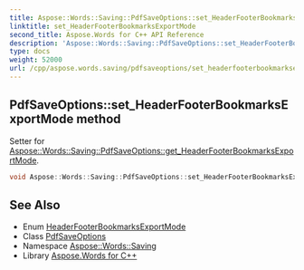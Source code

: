 ```yaml
---
title: Aspose::Words::Saving::PdfSaveOptions::set_HeaderFooterBookmarksExportMode method
linktitle: set_HeaderFooterBookmarksExportMode
second_title: Aspose.Words for C++ API Reference
description: 'Aspose::Words::Saving::PdfSaveOptions::set_HeaderFooterBookmarksExportMode method. Setter for Aspose::Words::Saving::PdfSaveOptions::get_HeaderFooterBookmarksExportMode in C++.'
type: docs
weight: 52000
url: /cpp/aspose.words.saving/pdfsaveoptions/set_headerfooterbookmarksexportmode/
---
```

## PdfSaveOptions::set_HeaderFooterBookmarksExportMode method


Setter for [Aspose::Words::Saving::PdfSaveOptions::get_HeaderFooterBookmarksExportMode](../get_headerfooterbookmarksexportmode/).

```cpp
void Aspose::Words::Saving::PdfSaveOptions::set_HeaderFooterBookmarksExportMode(Aspose::Words::Saving::HeaderFooterBookmarksExportMode value)
```

## See Also

* Enum [HeaderFooterBookmarksExportMode](../../headerfooterbookmarksexportmode/)
* Class [PdfSaveOptions](../)
* Namespace [Aspose::Words::Saving](../../)
* Library [Aspose.Words for C++](../../../)
